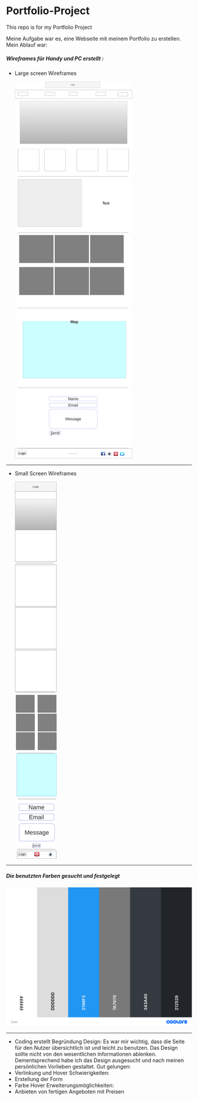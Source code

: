 # Portfolio-Project

This repo is for my Portfolio Project


 

Meine Aufgabe war es, eine Webseite mit meinem Portfolio zu erstellen. 
Mein Ablauf war: 
#####	Wireframes für Handy und PC erstellt :

* Large screen Wireframes



     ![Wireframes](docs/Wireframes/Pc-Page.png)
---

* Small Screen Wireframes


    ![Wireframes](docs/Wireframes/Mobilepage.png)

---
#####	Die benutzten Farben gesucht und festgelegt



![Foto](docs/Farben/Color.png)

---

-	Coding erstellt 
Begründung Design:
Es war mir wichtig, dass die Seite für den Nutzer übersichtlich ist und leicht zu benutzen. Das Design sollte nicht von den wesentlichen Informationen ablenken. 
Dementsprechend habe ich das Design ausgesucht und nach meinen persönlichen Vorlieben gestaltet.
Gut gelungen:
-	Verlinkung und Hover
Schwierigkeiten:
-	Erstellung der Form
-	Farbe Hover
Erweiterungsmöglichkeiten:
-	Anbieten von fertigen Angeboten mit Preisen